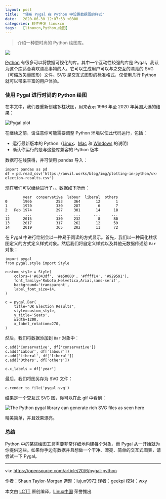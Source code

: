 ```yaml
---
layout: post
title:	"使用 Pygal 在 Python 中设置数据图的样式"
date:	2020-06-30 12:07:53 +0800 
categories:	软件开发 linuxcn 
tags:	[linuxcn,Python,绘图]
---
```




> 
> 介绍一种更时尚的 Python 绘图库。
> 
> 
> 


![](/Asserts/Images//attachment/album/202006/30/120650hlf8lm0em3l1m8zd.jpg)


[Python](https://opensource.com/article/20/4/plot-data-python) 有很多可以将数据可视化的库。其中一个互动性较强的库是 Pygal，我认为这个库适合喜欢漂亮事物的人。它可以生成用户可以与之交互的漂亮的 SVG（可缩放矢量图形）文件。SVG 是交互式图形的标准格式，仅使用几行 Python 就可以带来丰富的用户体验。


### 使用 Pygal 进行时尚的 Python 绘图


在本文中，我们要重新创建多柱状图，用来表示 1966 年至 2020 年英国大选的结果：


![Pygal plot](/Asserts/Images//attachment/album/202006/30/120757d0mm10o15vc3mx05.png "Pygal plot")


在继续之前，请注意你可能需要调整 Python 环境以使此代码运行，包括：


* 运行最新版本的 Python（[Linux](https://opensource.com/article/20/4/install-python-linux)、[Mac](https://opensource.com/article/19/5/python-3-default-mac) 和 [Windows](https://opensource.com/article/19/8/how-install-python-windows) 的说明）
* 确认你运行的是与这些库兼容的 Python 版本


数据可在线获得，并可使用 pandas 导入：



```
import pandas as pd
df = pd.read_csv('https://anvil.works/blog/img/plotting-in-python/uk-election-results.csv')

```

现在我们可以继续进行了。。数据如下所示：



```
        year  conservative  labour  liberal  others
0       1966           253     364       12       1
1       1970           330     287        6       7
2   Feb 1974           297     301       14      18
..       ...           ...     ...      ...     ...
12      2015           330     232        8      80
13      2017           317     262       12      59
14      2019           365     202       11      72

```

在 Pygal 中进行绘制会以一种易于阅读的方式显示。首先，我们以一种简化柱状图定义的方式定义样式对象。然后我们将自定义样式以及其他元数据传递给 `Bar` 对象：



```
import pygal
from pygal.style import Style

custom_style = Style(
    colors=('#0343df', '#e50000', '#ffff14', '#929591'),
    font_family='Roboto,Helvetica,Arial,sans-serif',
    background='transparent',
    label_font_size=14,
)

c = pygal.Bar(
    title="UK Election Results",
    style=custom_style,
    y_title='Seats',
    width=1200,
    x_label_rotation=270,
)

```

然后，我们将数据添加到 `Bar` 对象中：



```
c.add('Conservative', df['conservative'])
c.add('Labour', df['labour'])
c.add('Liberal', df['liberal'])
c.add('Others', df['others'])

c.x_labels = df['year']

```

最后，我们将图另存为 SVG 文件：



```
c.render_to_file('pygal.svg')

```

结果是一个交互式 SVG 图，你可以在此 gif 中看到：


![The Python pygal library can generate rich SVG files as seen here](/Asserts/Images//attachment/album/202006/30/120851h5a1f2jafj1ajfh6.gif "The Python pygal library can generate rich SVG files as seen here")


精美简单，并且效果漂亮。


### 总结


Python 中的某些绘图工具需要非常详细地构建每个对象，而 Pygal 从一开始就为你提供这些。如果你手边有数据并且想做一个干净、漂亮、简单的交互式图表，请尝试一下 Pygal。




---


via: <https://opensource.com/article/20/6/pygal-python>


作者：[Shaun Taylor-Morgan](https://opensource.com/users/shaun-taylor-morgan) 选题：[lujun9972](https://github.com/lujun9972) 译者：[geekpi](https://github.com/geekpi) 校对：[wxy](https://github.com/wxy)


本文由 [LCTT](https://github.com/LCTT/TranslateProject) 原创编译，[Linux中国](https://linux.cn/) 荣誉推出
